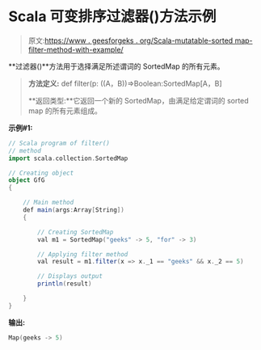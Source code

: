 # Scala 可变排序过滤器()方法示例

> 原文:[https://www . geesforgeks . org/Scala-mutatable-sorted map-filter-method-with-example/](https://www.geeksforgeeks.org/scala-mutable-sortedmap-filter-method-with-example/)

**过滤器()**方法用于选择满足所述谓词的 SortedMap 的所有元素。

> **方法定义:** def filter(p: ((A，B))=>Boolean:SortedMap[A，B]
> 
> **返回类型:**它返回一个新的 SortedMap，由满足给定谓词的 sorted map 的所有元素组成。

**示例#1:**

```scala
// Scala program of filter()
// method
import scala.collection.SortedMap

// Creating object
object GfG
{ 

    // Main method
    def main(args:Array[String])
    {

        // Creating SortedMap
        val m1 = SortedMap("geeks" -> 5, "for" -> 3)

        // Applying filter method
        val result = m1.filter(x => x._1 == "geeks" && x._2 == 5)

        // Displays output
        println(result)

    }
}
```

**输出:**

```scala
Map(geeks -> 5)

```